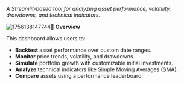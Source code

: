 *A Streamlit-based tool for analyzing asset performance, volatility, drawdowns, and technical indicators.*

![1756138147744](image/README/1756138147744.png)**📌 Overview**

This dashboard allows users to:

* **Backtest** asset performance over custom date ranges.
* **Monitor** price trends, volatility, and drawdowns.
* **Simulate** portfolio growth with customizable initial investments.
* **Analyze** technical indicators like Simple Moving Averages (SMA).
* **Compare** assets using a performance leaderboard.
